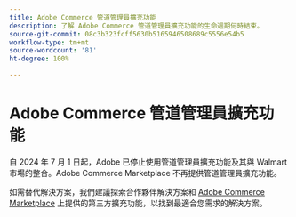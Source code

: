 ```yaml
---
title: Adobe Commerce 管道管理員擴充功能
description: 了解 Adobe Commerce 管道管理員擴充功能的生命週期何時結束。
source-git-commit: 08c3b323fcff5630b5165946508689c5556e54b5
workflow-type: tm+mt
source-wordcount: '81'
ht-degree: 100%

---
```



# Adobe Commerce 管道管理員擴充功能

自 2024 年 7 月 1 日起，Adobe 已停止使用管道管理員擴充功能及其與 Walmart 市場的整合。Adobe Commerce Marketplace 不再提供管道管理員擴充功能。

如需替代解決方案，我們建議探索合作夥伴解決方案和 [Adobe Commerce Marketplace](https://commercemarketplace.adobe.com/) 上提供的第三方擴充功能，以找到最適合您需求的解決方案。

